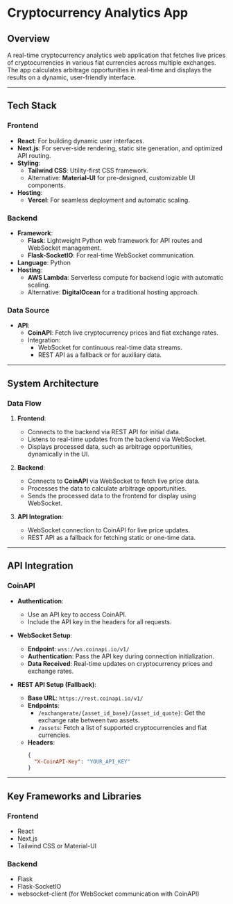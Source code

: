 # Cryptocurrency Analytics App

## Overview
A real-time cryptocurrency analytics web application that fetches live prices of cryptocurrencies in various fiat currencies across multiple exchanges. The app calculates arbitrage opportunities in real-time and displays the results on a dynamic, user-friendly interface.

---

## Tech Stack

### Frontend
- **React**: For building dynamic user interfaces.
- **Next.js**: For server-side rendering, static site generation, and optimized API routing.
- **Styling**: 
  - **Tailwind CSS**: Utility-first CSS framework.
  - Alternative: **Material-UI** for pre-designed, customizable UI components.
- **Hosting**: 
  - **Vercel**: For seamless deployment and automatic scaling.

### Backend
- **Framework**: 
  - **Flask**: Lightweight Python web framework for API routes and WebSocket management.
  - **Flask-SocketIO**: For real-time WebSocket communication.
- **Language**: Python
- **Hosting**:
  - **AWS Lambda**: Serverless compute for backend logic with automatic scaling.
  - Alternative: **DigitalOcean** for a traditional hosting approach.

### Data Source
- **API**: 
  - **CoinAPI**: Fetch live cryptocurrency prices and fiat exchange rates.
  - Integration: 
    - WebSocket for continuous real-time data streams.
    - REST API as a fallback or for auxiliary data.

---

## System Architecture

### Data Flow
1. **Frontend**:
   - Connects to the backend via REST API for initial data.
   - Listens to real-time updates from the backend via WebSocket.
   - Displays processed data, such as arbitrage opportunities, dynamically in the UI.

2. **Backend**:
   - Connects to **CoinAPI** via WebSocket to fetch live price data.
   - Processes the data to calculate arbitrage opportunities.
   - Sends the processed data to the frontend for display using WebSocket.

3. **API Integration**:
   - WebSocket connection to CoinAPI for live price updates.
   - REST API as a fallback for fetching static or one-time data.

---

## API Integration

### CoinAPI
- **Authentication**:
  - Use an API key to access CoinAPI.
  - Include the API key in the headers for all requests.

- **WebSocket Setup**:
  - **Endpoint**: `wss://ws.coinapi.io/v1/`
  - **Authentication**: Pass the API key during connection initialization.
  - **Data Received**: Real-time updates on cryptocurrency prices and exchange rates.

- **REST API Setup (Fallback)**:
  - **Base URL**: `https://rest.coinapi.io/v1/`
  - **Endpoints**:
    - `/exchangerate/{asset_id_base}/{asset_id_quote}`: Get the exchange rate between two assets.
    - `/assets`: Fetch a list of supported cryptocurrencies and fiat currencies.
  - **Headers**:
    ```json
    {
      "X-CoinAPI-Key": "YOUR_API_KEY"
    }
    ```

---

## Key Frameworks and Libraries

### Frontend
- React
- Next.js
- Tailwind CSS or Material-UI

### Backend
- Flask
- Flask-SocketIO
- websocket-client (for WebSocket communication with CoinAPI)

